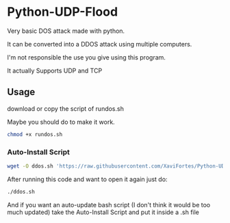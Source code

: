 # Python-UDP-Flood
Very basic DOS attack made with python.

It can be converted into a DDOS attack using multiple computers.

I'm not responsible the use you give using this program.

 It actually Supports UDP and TCP

## Usage
download or copy the script of rundos.sh

Maybe you should do to make it work.
```bash
chmod +x rundos.sh
```

### Auto-Install Script
```bash
wget -O ddos.sh 'https://raw.githubusercontent.com/XaviFortes/Python-UDP-Flood/master/rundos.sh' && chmod +x ddos.sh && ./ddos.sh
```
After running this code and want to open it again just do:
```bash
./ddos.sh
```
And if you want an auto-update bash script (I don't think it would be too much updated)
take the Auto-Install Script and put it inside a .sh file
